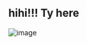 ## hihi!!! Ty here


![image](https://github.com/user-attachments/assets/2674a64a-aa9c-4234-8f55-47143f39d59d)
